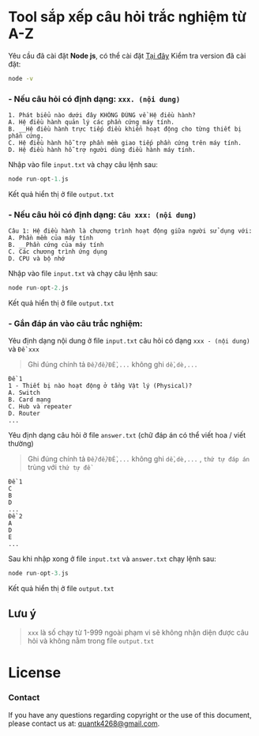 # Tool sắp xếp câu hỏi trắc nghiệm từ A-Z

Yêu cầu đã cài đặt **Node js**, có thể cài đặt [Tại đây](https://nodejs.org/en/download/package-manager)
Kiểm tra version đã cài đặt:
```bash
node -v
```

### - Nếu câu hỏi có định dạng: `xxx. (nội dung)`
```
1. Phát biểu nào dưới đây KHÔNG ĐÚNG về Hệ điều hành?
A. Hệ điều hành quản lý các phần cứng máy tính.
B. __Hệ điều hành trực tiếp điều khiển hoạt động cho từng thiết bị phần cứng.
C. Hệ điều hành hỗ trợ phần mềm giao tiếp phần cứng trên máy tính.
D. Hệ điều hành hỗ trợ người dùng điều hành máy tính.
```
Nhập vào file `input.txt` và chạy câu lệnh sau:
```javascript
node run-opt-1.js
```
Kết quả hiển thị ở file `output.txt`

### - Nếu câu hỏi có định dạng: `Câu xxx: (nội dung) `
```
Câu 1: Hệ điều hành là chương trình hoạt động giữa người sử dụng với:
A. Phần mềm của máy tính
B. __Phần cứng của máy tính
C. Các chương trình ứng dụng
D. CPU và bộ nhớ
```
Nhập vào file `input.txt` và chạy câu lệnh sau:
```javascript
node run-opt-2.js
```
Kết quả hiển thị ở file `output.txt`

### - Gắn đáp án vào câu trắc nghiệm: 
Yêu định dạng nội dung ở file `input.txt` câu hỏi có dạng `xxx - (nội dung)` và `Đề xxx`
> Ghi đúng chính tả `Đề/đề/ĐỀ,...` không ghi `dề,dè,...`

```
Đề 1
1 - Thiết bị nào hoạt động ở tầng Vật lý (Physical)?
A. Switch
B. Card mạng
C. Hub và repeater
D. Router
...
```

Yêu định dạng câu hỏi ở file `answer.txt` (chữ đáp án có thể viết hoa / viết thường)
> Ghi đúng chính tả `Đề/đề/ĐỀ,...` không ghi `dề,dè,...` , `thứ tự đáp án` trùng với `thứ tự đề` 
```
Đề 1
C
B
D
...
Đề 2
A
D
E
...

```

Sau khi nhập xong ở file `input.txt` và `answer.txt` chạy lệnh sau:
```javascript
node run-opt-3.js
```
Kết quả hiển thị ở file `output.txt`

## Lưu ý
> `xxx` là số chạy từ 1-999 ngoài phạm vi sẽ không nhận diện được câu hỏi và không nằm trong file `output.txt`

# License

### Contact

If you have any questions regarding copyright or the use of this document, please contact us at: quantk4268@gmail.com.



